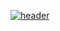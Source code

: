 [![header](https://user-images.githubusercontent.com/67547519/142730106-8c0a7d90-afe7-44f7-b1c9-f57d4d6b3843.png)](http://xxrt5.aeunt.rf.gd/)
